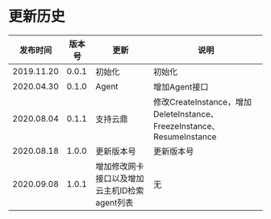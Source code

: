 # 更新历史 #

|发布时间|版本号|更新|说明|
|---|---|---|---|
| 2019.11.20 | 0.0.1 | 初始化 | 初始化 |
| 2020.04.30 | 0.1.0 | Agent | 增加Agent接口 |
| 2020.08.04 | 0.1.1 | 支持云鼎 | 修改CreateInstance，增加 DeleteInstance、FreezeInstance、ResumeInstance |
| 2020.08.18 | 1.0.0 | 更新版本号 | 更新版本号 |
| 2020.09.08 | 1.0.1 | 增加修改网卡接口以及增加云主机ID检索agent列表 | 无 |
